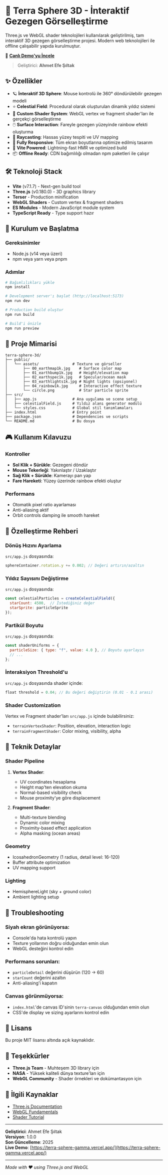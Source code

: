 # 🌌 Terra Sphere 3D - İnteraktif Gezegen Görselleştirme

Three.js ve WebGL shader teknolojileri kullanılarak geliştirilmiş, tam interaktif 3D gezegen görselleştirme projesi. Modern web teknolojileri ile offline çalışabilir yapıda kurulmuştur.

🚀 **[Canlı Demo'yu İncele](https://terra-sphere-gamma.vercel.app/)**

> Geliştirici: **Ahmet Efe Şıltak**

## ✨ Özellikler

- 🪐 **İnteraktif 3D Sphere**: Mouse kontrolü ile 360° döndürülebilir gezegen modeli
- ⭐ **Celestial Field**: Procedural olarak oluşturulan dinamik yıldız sistemi
- 🎨 **Custom Shader System**: WebGL vertex ve fragment shader'ları ile gerçekçi görselleştirme
- 🖱️ **Surface Interaction**: Fareyle gezegen yüzeyinde rainbow efekti oluşturma
- 🎯 **Raycasting**: Hassas yüzey tespiti ve UV mapping
- 📱 **Fully Responsive**: Tüm ekran boyutlarına optimize edilmiş tasarım
- 🚀 **Vite Powered**: Lightning-fast HMR ve optimized build
- 📦 **Offline Ready**: CDN bağımlılığı olmadan npm paketleri ile çalışır

## 🛠️ Teknoloji Stack

- **Vite** (v7.1.7) - Next-gen build tool
- **Three.js** (v0.180.0) - 3D graphics library
- **Terser** - Production minification
- **WebGL Shaders** - Custom vertex & fragment shaders
- **ES Modules** - Modern JavaScript module system
- **TypeScript Ready** - Type support hazır

## 🚀 Kurulum ve Başlatma

### Gereksinimler
- Node.js (v14 veya üzeri)
- npm veya yarn veya pnpm

### Adımlar

```bash
# Bağımlılıkları yükle
npm install

# Development server'ı başlat (http://localhost:5173)
npm run dev

# Production build oluştur
npm run build

# Build'i önizle
npm run preview
```

## 📁 Proje Mimarisi

```
terra-sphere-3d/
├── public/
│   └── assets/               # Texture ve görseller
│       ├── 00_earthmap1k.jpg    # Surface color map
│       ├── 01_earthbump1k.jpg   # Height/elevation map
│       ├── 02_earthspec1k.jpg   # Specular/ocean mask
│       ├── 03_earthlights1k.jpg # Night lights (opsiyonel)
│       ├── 04_rainbow1k.jpg     # Interactive effect texture
│       └── circle.png           # Star particle sprite
├── src/
│   ├── app.js                # Ana uygulama ve scene setup
│   ├── celestialField.js     # Yıldız alanı generator modülü
│   └── styles.css            # Global stil tanımlamaları
├── index.html                # Entry point
├── package.json              # Dependencies ve scripts
└── README.md                 # Bu dosya
```

## 🎮 Kullanım Kılavuzu

### Kontroller
- **Sol Klik + Sürükle**: Gezegeni döndür
- **Mouse Tekerleği**: Yakınlaştır / Uzaklaştır
- **Sağ Klik + Sürükle**: Kamerayı pan yap
- **Fare Hareketi**: Yüzey üzerinde rainbow efekti oluştur

### Performans
- Otomatik pixel ratio ayarlaması
- Anti-aliasing aktif
- Orbit controls damping ile smooth hareket

## 🎨 Özelleştirme Rehberi

### Dönüş Hızını Ayarlama
`src/app.js` dosyasında:
```javascript
sphereContainer.rotation.y += 0.002; // Değeri artırın/azaltın
```

### Yıldız Sayısını Değiştirme
`src/app.js` dosyasında:
```javascript
const celestialParticles = createCelestialField({ 
  starCount: 4500,  // İstediğiniz değer
  starSprite: particleSprite 
});
```

### Partikül Boyutu
`src/app.js` dosyasında:
```javascript
const shaderUniforms = {
  particleSize: { type: "f", value: 4.0 }, // Boyutu ayarlayın
  // ...
};
```

### İnteraksiyon Threshold'u
`src/app.js` dosyasında shader içinde:
```javascript
float threshold = 0.04; // Bu değeri değiştirin (0.01 - 0.1 arası)
```

### Shader Customization
Vertex ve Fragment shader'ları `src/app.js` içinde bulabilirsiniz:
- `terrainVertexShader`: Position, elevation, interaction logic
- `terrainFragmentShader`: Color mixing, visibility, alpha

## 🎯 Teknik Detaylar

### Shader Pipeline
1. **Vertex Shader**:
   - UV coordinates hesaplama
   - Height map'ten elevation okuma
   - Normal-based visibility check
   - Mouse proximity'ye göre displacement
   
2. **Fragment Shader**:
   - Multi-texture blending
   - Dynamic color mixing
   - Proximity-based effect application
   - Alpha masking (ocean areas)

### Geometry
- IcosahedronGeometry (1 radius, detail level: 16-120)
- Buffer attribute optimization
- UV mapping support

### Lighting
- HemisphereLight (sky + ground color)
- Ambient lighting setup

## 🐛 Troubleshooting

### Siyah ekran görünüyorsa:
- Console'da hata kontrolü yapın
- Texture yollarının doğru olduğundan emin olun
- WebGL desteğini kontrol edin

### Performans sorunları:
- `particleDetail` değerini düşürün (120 → 60)
- `starCount` değerini azaltın
- Anti-aliasing'i kapatın

### Canvas görünmüyorsa:
- `index.html`'de canvas ID'sinin `terra-canvas` olduğundan emin olun
- CSS'de display ve sizing ayarlarını kontrol edin

## 📝 Lisans

Bu proje MIT lisansı altında açık kaynaklıdır.

## 🙏 Teşekkürler

- **Three.js Team** - Muhteşem 3D library için
- **NASA** - Yüksek kaliteli dünya texture'ları için
- **WebGL Community** - Shader örnekleri ve dokümantasyon için

## 🔗 İlgili Kaynaklar

- [Three.js Documentation](https://threejs.org/docs/)
- [WebGL Fundamentals](https://webglfundamentals.org/)
- [Shader Tutorial](https://thebookofshaders.com/)

---

**Geliştirici**: Ahmet Efe Şıltak  
**Versiyon**: 1.0.0  
**Son Güncelleme**: 2025  
**Live Demo**: [https://terra-sphere-gamma.vercel.app/](https://terra-sphere-gamma.vercel.app/)

---

*Made with ❤️ using Three.js and WebGL*
